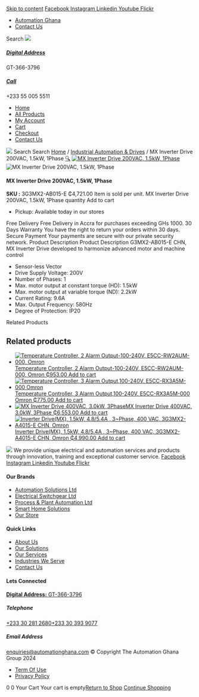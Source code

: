 [Skip to content](https://store.automationghana.com/product/mx-inverter-drive-3g3mx2-ab015-e-chn-omron/#content)
[ Facebook ](https://www.facebook.com/automationgh/) [ Instagram ](https://www.instagram.com/automationgh/) [ Linkedin ](https://www.linkedin.com/company/the-automation-ghana-limited/) [ Youtube ](https://www.youtube.com/channel/UCurrRDUSm5oIW39VXjn1u0w) [ Flickr ](https://www.flickr.com/photos/181794037@N07/)
  * [ Automation Ghana ](https://automationghana.com)
  * [ Contact Us ](https://store.automationghana.com/contact/)


Search
[ ![](https://store.automationghana.com/wp-content/uploads/2024/04/Website-TAGG-Logo-BLUE.png) ](https://store.automationghana.com/)
[ ](https://maps.app.goo.gl/m4xeaagWCNbLk4jM6)
#####  [ Digital Address ](https://maps.app.goo.gl/m4xeaagWCNbLk4jM6)
GT-366-3796 
[ ](tel:+233550055511)
#####  [ Call ](tel:+233550055511)
+233 55 005 5511 
  * [Home](https://store.automationghana.com/)
  * [All Products](https://store.automationghana.com/shop/)
  * [My Account](https://store.automationghana.com/my-account/)
  * [Cart](https://store.automationghana.com/cart/)
  * [Checkout](https://store.automationghana.com/checkout/)
  * [Contact Us](https://store.automationghana.com/contact/)


[![](https://store.automationghana.com/wp-content/uploads/2024/04/AutomationGhana_logo_white.png)](https://store.automationghana.com)
Search
Search
[Home](https://store.automationghana.com) / [Industrial Automation & Drives](https://store.automationghana.com/product-category/industrial-automation/) / MX Inverter Drive 200VAC, 1.5kW, 1Phase
[🔍](https://store.automationghana.com/product/mx-inverter-drive-3g3mx2-ab015-e-chn-omron/)
[![MX Inverter Drive 200VAC, 1.5kW, 1Phase](https://store.automationghana.com/wp-content/uploads/2020/04/MX2-series-OMRON.jpg)](https://store.automationghana.com/wp-content/uploads/2020/04/MX2-series-OMRON.jpg)![MX Inverter Drive 200VAC, 1.5kW, 1Phase](https://store.automationghana.com/wp-content/uploads/2020/04/MX2-series-OMRON.jpg)
####  MX Inverter Drive 200VAC, 1.5kW, 1Phase 
**SKU :** 3G3MX2-AB015-E 
₵4,721.00
Item is sold per unit.
MX Inverter Drive 200VAC, 1.5kW, 1Phase quantity
Add to cart
  * Pickup: Available today in our stores


Free Delivery 
Free Delivery in Accra for purchases exceeding GHs 1000. 
30 Days Warranty 
You have the right to return your orders within 30 days. 
Secure Payment 
Your payments are secure with our private security network. 
Product Description
Product Description
G3MX2-AB015-E CHN, MX Inverter Drive developed to harmonize advanced motor and machine control 
  * Sensor-less Vector
  * Drive Supply Voltage: 200V
  * Number of Phases: 1
  * Max. motor output at constant torque (HD): 1.5kW
  * Max. motor output at variable torque (ND): 2.2kW
  * Current Rating: 9.6A
  * Max. Output Frequency: 580Hz
  * Degree of Protection: IP20


Related Products 
## Related products
  * [![Temperature Controller, 2 Alarm Output-100-240V, E5CC-RW2AUM-000, Omron](https://store.automationghana.com/wp-content/uploads/2020/04/E5CC-Omron-temp-controller-300x300.jpg)Temperature Controller, 2 Alarm Output-100-240V, E5CC-RW2AUM-000, Omron ₵953.00 ](https://store.automationghana.com/product/temperature-controller-e5cc-rw2aum-000-omron/)
[Add to cart](https://store.automationghana.com/product/mx-inverter-drive-3g3mx2-ab015-e-chn-omron/?add-to-cart=1591)
  * [![Temperature Controller, 3 Alarm Output,100-240V, E5CC-RX3A5M-000 Omron](https://store.automationghana.com/wp-content/uploads/2020/04/E5CC-RX3A5M.jpg)Temperature Controller, 3 Alarm Output,100-240V, E5CC-RX3A5M-000 Omron ₵775.00 ](https://store.automationghana.com/product/temperature-controller-e5cc-rx3a5m-000-omron/)
[Add to cart](https://store.automationghana.com/product/mx-inverter-drive-3g3mx2-ab015-e-chn-omron/?add-to-cart=1590)
  * [![MX Inverter Drive 400VAC, 3.0kW, 3Phase](https://store.automationghana.com/wp-content/uploads/2020/04/MX2-series-OMRON-300x300.jpg)MX Inverter Drive 400VAC, 3.0kW, 3Phase ₵6,553.00 ](https://store.automationghana.com/product/mx-inverter-drive-3g3mx2-a4030-e-chn-omron/)
[Add to cart](https://store.automationghana.com/product/mx-inverter-drive-3g3mx2-ab015-e-chn-omron/?add-to-cart=1578)
  * [![Inverter Drive\(MX\), 1.5kW, 4.8/5.4A , 3~Phase, 400 VAC, 3G3MX2-A4015-E CHN, Omron](https://store.automationghana.com/wp-content/uploads/2020/04/MX2-series-OMRON-300x300.jpg)Inverter Drive(MX), 1.5kW, 4.8/5.4A , 3~Phase, 400 VAC, 3G3MX2-A4015-E CHN, Omron ₵4,990.00 ](https://store.automationghana.com/product/mx-inverter-drive-3g3mx2-a4015-e-chn-omron/)
[Add to cart](https://store.automationghana.com/product/mx-inverter-drive-3g3mx2-ab015-e-chn-omron/?add-to-cart=1576)


![](https://store.automationghana.com/wp-content/uploads/2024/04/AutomationGhana_logo_white.png)
We provide unique electrical and automation services and products through innovation, training and exceptional customer service.
[ Facebook ](https://www.facebook.com/automationgh/) [ Instagram ](https://www.instagram.com/automationgh/) [ Linkedin ](https://www.linkedin.com/company/the-automation-ghana-limited/) [ Youtube ](https://www.youtube.com/channel/UCurrRDUSm5oIW39VXjn1u0w) [ Flickr ](https://www.flickr.com/photos/181794037@N07/)
#### Our Brands
  * [ Automation Solutions Ltd ](https://store.automationghana.com/product/mx-inverter-drive-3g3mx2-ab015-e-chn-omron/)
  * [ Electrical Switchgear Ltd ](https://store.automationghana.com/product/mx-inverter-drive-3g3mx2-ab015-e-chn-omron/)
  * [ Process & Plant Automation Ltd ](https://store.automationghana.com/product/mx-inverter-drive-3g3mx2-ab015-e-chn-omron/)
  * [ Smart Home Solutions ](https://store.automationghana.com/product/mx-inverter-drive-3g3mx2-ab015-e-chn-omron/)
  * [ Our Store ](https://store.automationghana.com/product/mx-inverter-drive-3g3mx2-ab015-e-chn-omron/)


#### Quick Links
  * [ About Us ](https://store.automationghana.com/product/mx-inverter-drive-3g3mx2-ab015-e-chn-omron/)
  * [ Our Solutions ](https://store.automationghana.com/product/mx-inverter-drive-3g3mx2-ab015-e-chn-omron/)
  * [ Our Services ](https://store.automationghana.com/product/mx-inverter-drive-3g3mx2-ab015-e-chn-omron/)
  * [ Industries We Serve ](https://store.automationghana.com/product/mx-inverter-drive-3g3mx2-ab015-e-chn-omron/)
  * [ Contact Us ](https://store.automationghana.com/product/mx-inverter-drive-3g3mx2-ab015-e-chn-omron/)


#### Lets Connected
[**Digital Address:** GT-366-3796](https://maps.app.goo.gl/m4xeaagWCNbLk4jM6)
#####  Telephone 
[ +233 30 281 2680](tel:+233302812680)[+233 30 393 9077](https://store.automationghana.com/product/mx-inverter-drive-3g3mx2-ab015-e-chn-omron/+233303939077)
#####  Email Address 
enquiries@automationghana.com 
© Copyright The Automation Ghana Group 2024
  * [ Term Of Use ](https://store.automationghana.com/product/mx-inverter-drive-3g3mx2-ab015-e-chn-omron/)
  * [ Privacy Policy ](https://store.automationghana.com/product/mx-inverter-drive-3g3mx2-ab015-e-chn-omron/)


0
0
Your Cart
Your cart is empty[Return to Shop](https://store.automationghana.com/shop/)
[Continue Shopping](https://store.automationghana.com/product/mx-inverter-drive-3g3mx2-ab015-e-chn-omron/)
